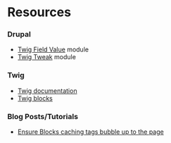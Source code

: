 # Resources

### Drupal

* [Twig Field Value](https://www.drupal.org/project/twig_field_value) module
* [Twig Tweak](https://www.drupal.org/project/twig_tweak) module

### Twig

* [Twig documentation](https://twig.symfony.com/doc/3.x/)
* [Twig blocks](https://twig.symfony.com/doc/2.x/tags/extends.html)

### Blog Posts/Tutorials

* [Ensure Blocks caching tags bubble up to the page](https://www.previousnext.com.au/blog/ensuring-drupal-8-block-cache-tags-bubble-up-page)

